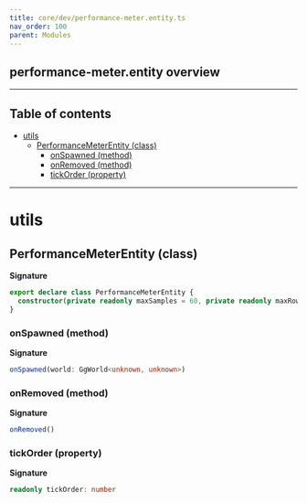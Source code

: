 ```yaml
---
title: core/dev/performance-meter.entity.ts
nav_order: 100
parent: Modules
---
```


## performance-meter.entity overview

---

<h2 class="text-delta">Table of contents</h2>

- [utils](#utils)
  - [PerformanceMeterEntity (class)](#performancemeterentity-class)
    - [onSpawned (method)](#onspawned-method)
    - [onRemoved (method)](#onremoved-method)
    - [tickOrder (property)](#tickorder-property)

---

# utils

## PerformanceMeterEntity (class)

**Signature**

```ts
export declare class PerformanceMeterEntity {
  constructor(private readonly maxSamples = 60, private readonly maxRows = 15)
}
```

### onSpawned (method)

**Signature**

```ts
onSpawned(world: GgWorld<unknown, unknown>)
```

### onRemoved (method)

**Signature**

```ts
onRemoved()
```

### tickOrder (property)

**Signature**

```ts
readonly tickOrder: number
```
